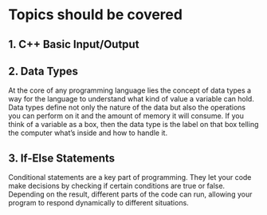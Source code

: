 # Topics should be covered
## 1. C++ Basic Input/Output
## 2. Data Types
At the core of any programming language lies the concept of data types a way for the language to understand what kind of value a variable can hold. Data types define not only the nature of the data but also the operations you can perform on it and the amount of memory it will consume. If you think of a variable as a box, then the data type is the label on that box telling the computer what’s inside and how to handle it.

## 3. If-Else Statements 
Conditional statements are a key part of programming. They let your code make decisions by checking if certain conditions are true or false. Depending on the result, different parts of the code can run, allowing your program to respond dynamically to different situations.
